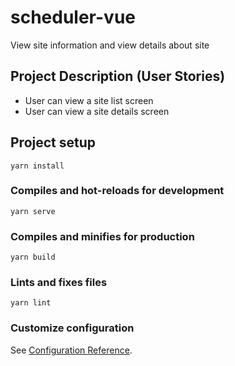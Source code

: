 # scheduler-vue
 View site information and view details about site 

## Project Description (User Stories)

- User can view a site list screen
- User can view a site details screen


## Project setup
```
yarn install
```

### Compiles and hot-reloads for development
```
yarn serve
```

### Compiles and minifies for production
```
yarn build
```

### Lints and fixes files
```
yarn lint
```

### Customize configuration
See [Configuration Reference](https://cli.vuejs.org/config/).
